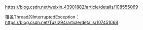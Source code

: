 https://blog.csdn.net/weixin_43901882/article/details/108555069


覆盖Thread的InterruptedException：  
https://blog.csdn.net/Tuzi294/article/details/107451068
